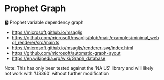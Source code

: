 # Prophet Graph
🅿️ Prophet variable dependency graph

* https://microsoft.github.io/msagljs
* https://github.com/microsoft/msagljs/blob/main/examples/minimal_webgl_renderer/src/main.ts
* https://microsoft.github.io/msagljs/renderer-svg/index.html
* https://github.com/microsoft/automatic-graph-layout
* https://en.wikipedia.org/wiki/Graph_database

Note: This has only been tested against the 'NA US' library and will likely not work with 'US360' without further modification.
